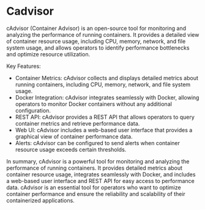 # Cadvisor

cAdvisor (Container Advisor) is an open-source tool for monitoring and analyzing
the performance of running containers. It provides a detailed view of container
resource usage, including CPU, memory, network, and file system usage, and
allows operators to identify performance bottlenecks and optimize resource
utilization.

Key Features:

- Container Metrics: cAdvisor collects and displays detailed metrics about
running containers, including CPU, memory, network, and file system usage.
- Docker Integration: cAdvisor integrates seamlessly with Docker, allowing
operators to monitor Docker containers without any additional configuration.
- REST API: cAdvisor provides a REST API that allows operators to query
container metrics and retrieve performance data.
- Web UI: cAdvisor includes a web-based user interface that provides a graphical
view of container performance data.
- Alerts: cAdvisor can be configured to send alerts when container resource
usage exceeds certain thresholds.

In summary, cAdvisor is a powerful tool for monitoring and analyzing the
performance of running containers. It provides detailed metrics about container
resource usage, integrates seamlessly with Docker, and includes a web-based
user interface and REST API for easy access to performance data. cAdvisor
is an essential tool for operators who want to optimize container performance
and ensure the reliability and scalability of their containerized applications.

